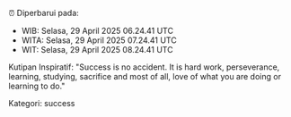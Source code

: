 ⏰ Diperbarui pada:
- WIB: Selasa, 29 April 2025 06.24.41 UTC
- WITA: Selasa, 29 April 2025 07.24.41 UTC
- WIT: Selasa, 29 April 2025 08.24.41 UTC

Kutipan Inspiratif:
"Success is no accident. It is hard work, perseverance, learning, studying, sacrifice and most of all, love of what you are doing or learning to do."


Kategori: success

